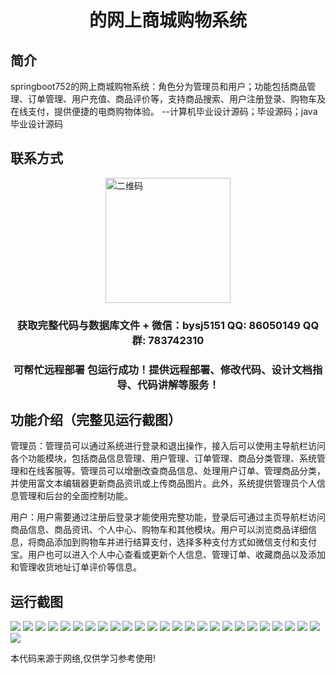 <p><h1 align="center">的网上商城购物系统</h1></p>

## 简介
springboot752的网上商城购物系统：角色分为管理员和用户；功能包括商品管理、订单管理、用户充值、商品评价等，支持商品搜索、用户注册登录、购物车及在线支付，提供便捷的电商购物体验。    --计算机毕业设计源码；毕设源码；java毕业设计源码


## 联系方式
<img src="https://bs-1329754181.cos.ap-shanghai.myqcloud.com/wx.jpg" alt="二维码" style="display: block; margin: 0 auto;" width="200px">
<p><h3 align="center">获取完整代码与数据库文件 + 微信：bysj5151 QQ: 86050149 QQ群: 783742310</h3></p>
<p><h3 align="center">可帮忙远程部署 包运行成功！提供远程部署、修改代码、设计文档指导、代码讲解等服务！</h3></p>

## 功能介绍（完整见运行截图）
管理员：管理员可以通过系统进行登录和退出操作，接入后可以使用主导航栏访问各个功能模块，包括商品信息管理、用户管理、订单管理、商品分类管理、系统管理和在线客服等。管理员可以增删改查商品信息、处理用户订单、管理商品分类，并使用富文本编辑器更新商品资讯或上传商品图片。此外，系统提供管理员个人信息管理和后台的全面控制功能。

用户：用户需要通过注册后登录才能使用完整功能，登录后可通过主页导航栏访问商品信息、商品资讯、个人中心、购物车和其他模块。用户可以浏览商品详细信息，将商品添加到购物车并进行结算支付，选择多种支付方式如微信支付和支付宝。用户也可以进入个人中心查看或更新个人信息、管理订单、收藏商品以及添加和管理收货地址订单评价等信息。


## 运行截图
![](https://bs-1329754181.cos.ap-shanghai.myqcloud.com/spring/OnlineMallShoppingSystem/img/001.jpg)
![](https://bs-1329754181.cos.ap-shanghai.myqcloud.com/spring/OnlineMallShoppingSystem/img/002.jpg)
![](https://bs-1329754181.cos.ap-shanghai.myqcloud.com/spring/OnlineMallShoppingSystem/img/003.jpg)
![](https://bs-1329754181.cos.ap-shanghai.myqcloud.com/spring/OnlineMallShoppingSystem/img/004.jpg)
![](https://bs-1329754181.cos.ap-shanghai.myqcloud.com/spring/OnlineMallShoppingSystem/img/005.jpg)
![](https://bs-1329754181.cos.ap-shanghai.myqcloud.com/spring/OnlineMallShoppingSystem/img/006.jpg)
![](https://bs-1329754181.cos.ap-shanghai.myqcloud.com/spring/OnlineMallShoppingSystem/img/007.jpg)
![](https://bs-1329754181.cos.ap-shanghai.myqcloud.com/spring/OnlineMallShoppingSystem/img/008.jpg)
![](https://bs-1329754181.cos.ap-shanghai.myqcloud.com/spring/OnlineMallShoppingSystem/img/009.jpg)
![](https://bs-1329754181.cos.ap-shanghai.myqcloud.com/spring/OnlineMallShoppingSystem/img/010.jpg)
![](https://bs-1329754181.cos.ap-shanghai.myqcloud.com/spring/OnlineMallShoppingSystem/img/011.jpg)
![](https://bs-1329754181.cos.ap-shanghai.myqcloud.com/spring/OnlineMallShoppingSystem/img/012.jpg)
![](https://bs-1329754181.cos.ap-shanghai.myqcloud.com/spring/OnlineMallShoppingSystem/img/013.jpg)
![](https://bs-1329754181.cos.ap-shanghai.myqcloud.com/spring/OnlineMallShoppingSystem/img/014.jpg)
![](https://bs-1329754181.cos.ap-shanghai.myqcloud.com/spring/OnlineMallShoppingSystem/img/015.jpg)
![](https://bs-1329754181.cos.ap-shanghai.myqcloud.com/spring/OnlineMallShoppingSystem/img/016.jpg)
![](https://bs-1329754181.cos.ap-shanghai.myqcloud.com/spring/OnlineMallShoppingSystem/img/017.jpg)
![](https://bs-1329754181.cos.ap-shanghai.myqcloud.com/spring/OnlineMallShoppingSystem/img/018.jpg)
![](https://bs-1329754181.cos.ap-shanghai.myqcloud.com/spring/OnlineMallShoppingSystem/img/019.jpg)
![](https://bs-1329754181.cos.ap-shanghai.myqcloud.com/spring/OnlineMallShoppingSystem/img/020.jpg)
![](https://bs-1329754181.cos.ap-shanghai.myqcloud.com/spring/OnlineMallShoppingSystem/img/021.jpg)
![](https://bs-1329754181.cos.ap-shanghai.myqcloud.com/spring/OnlineMallShoppingSystem/img/022.jpg)
![](https://bs-1329754181.cos.ap-shanghai.myqcloud.com/spring/OnlineMallShoppingSystem/img/023.jpg)
![](https://bs-1329754181.cos.ap-shanghai.myqcloud.com/spring/OnlineMallShoppingSystem/img/024.jpg)
![](https://bs-1329754181.cos.ap-shanghai.myqcloud.com/spring/OnlineMallShoppingSystem/img/025.jpg)
![](https://bs-1329754181.cos.ap-shanghai.myqcloud.com/spring/OnlineMallShoppingSystem/img/026.jpg)

<p>本代码来源于网络,仅供学习参考使用!</p>
